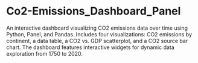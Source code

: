 # Co2-Emissions_Dashboard_Panel
An interactive dashboard visualizing CO2 emissions data over time using Python, Panel, and Pandas. Includes four visualizations: CO2 emissions by continent, a data table, a CO2 vs. GDP scatterplot, and a CO2 source bar chart. The dashboard features interactive widgets for dynamic data exploration from 1750 to 2020.
